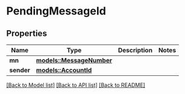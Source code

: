 # PendingMessageId

## Properties

Name | Type | Description | Notes
------------ | ------------- | ------------- | -------------
**mn** | [**models::MessageNumber**](MessageNumber.md) |  | 
**sender** | [**models::AccountId**](AccountId.md) |  | 

[[Back to Model list]](../README.md#documentation-for-models) [[Back to API list]](../README.md#documentation-for-api-endpoints) [[Back to README]](../README.md)


